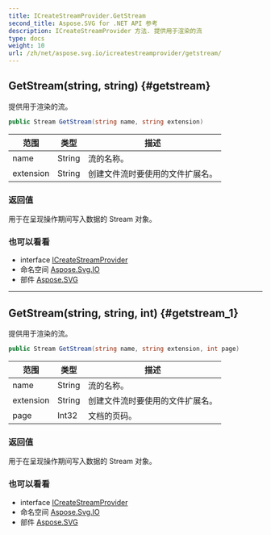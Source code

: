 ```yaml
---
title: ICreateStreamProvider.GetStream
second_title: Aspose.SVG for .NET API 参考
description: ICreateStreamProvider 方法. 提供用于渲染的流
type: docs
weight: 10
url: /zh/net/aspose.svg.io/icreatestreamprovider/getstream/
---
```

## GetStream(string, string) {#getstream}

提供用于渲染的流。

```csharp
public Stream GetStream(string name, string extension)
```

| 范围 | 类型 | 描述 |
| --- | --- | --- |
| name | String | 流的名称。 |
| extension | String | 创建文件流时要使用的文件扩展名。 |

### 返回值

用于在呈现操作期间写入数据的 Stream 对象。

### 也可以看看

* interface [ICreateStreamProvider](../)
* 命名空间 [Aspose.Svg.IO](../../icreatestreamprovider/)
* 部件 [Aspose.SVG](../../../)

---

## GetStream(string, string, int) {#getstream_1}

提供用于渲染的流。

```csharp
public Stream GetStream(string name, string extension, int page)
```

| 范围 | 类型 | 描述 |
| --- | --- | --- |
| name | String | 流的名称。 |
| extension | String | 创建文件流时要使用的文件扩展名。 |
| page | Int32 | 文档的页码。 |

### 返回值

用于在呈现操作期间写入数据的 Stream 对象。

### 也可以看看

* interface [ICreateStreamProvider](../)
* 命名空间 [Aspose.Svg.IO](../../icreatestreamprovider/)
* 部件 [Aspose.SVG](../../../)



